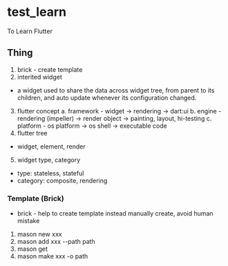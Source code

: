 # test_learn

To Learn Flutter 

## Thing
1. brick - create template
2. interited widget
- a widget used to share the data across widget tree, from parent to its children, and auto update whenever its configuration changed.
3. flutter concept 
a. framework - widget -> rendering -> dart:ui
b. engine - rendering (impeller) -> render object -> painting, layout, hi-testing
c. platform - os platform -> os shell -> executable code
4. flutter tree
- widget, element, render
5. widget type, category
- type: stateless, stateful
- category: composite, rendering

### Template (Brick)
- brick - help to create template instead manually create, avoid human mistake
1. mason new xxx
2. mason add xxx --path path
3. mason get
4. mason make xxx -o path
